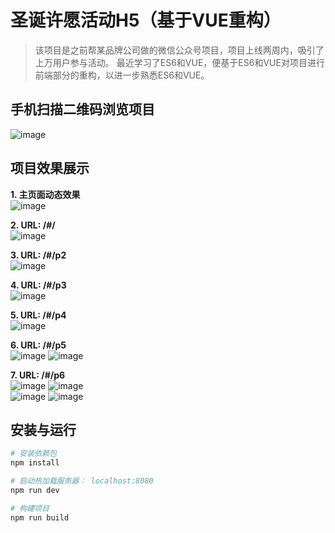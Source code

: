 # 圣诞许愿活动H5（基于VUE重构）

> 该项目是之前帮某品牌公司做的微信公众号项目，项目上线两周内，吸引了上万用户参与活动。
> 最近学习了ES6和VUE，便基于ES6和VUE对项目进行前端部分的重构，以进一步熟悉ES6和VUE。

## 手机扫描二维码浏览项目
![image](https://raw.githubusercontent.com/gauzewang/H5-Christmas/master/static/qrcode.png)

## 项目效果展示
**1. 主页面动态效果**
<br>![image](https://raw.githubusercontent.com/gauzewang/H5-Christmas/master/static/p2.gif)

**2. URL: /#/**
<br>![image](https://raw.githubusercontent.com/gauzewang/H5-Christmas/master/static/p1.png)

**3. URL: /#/p2**
<br>![image](https://raw.githubusercontent.com/gauzewang/H5-Christmas/master/static/p2.png)

**4. URL: /#/p3**
<br>![image](https://raw.githubusercontent.com/gauzewang/H5-Christmas/master/static/p3.png)

**5. URL: /#/p4**
<br>![image](https://raw.githubusercontent.com/gauzewang/H5-Christmas/master/static/p4.png)

**6. URL: /#/p5**
<br>![image](https://raw.githubusercontent.com/gauzewang/H5-Christmas/master/static/p5_1.png)
![image](https://raw.githubusercontent.com/gauzewang/H5-Christmas/master/static/p5_2.png)

**7. URL: /#/p6**
<br>![image](https://raw.githubusercontent.com/gauzewang/H5-Christmas/master/static/p6_1.png)
![image](https://raw.githubusercontent.com/gauzewang/H5-Christmas/master/static/p6_2.png)
<br>![image](https://raw.githubusercontent.com/gauzewang/H5-Christmas/master/static/p6_3.png)
![image](https://raw.githubusercontent.com/gauzewang/H5-Christmas/master/static/p6_4.png)

## 安装与运行

``` bash
# 安装依赖包
npm install

# 启动热加载服务器： localhost:8080
npm run dev

# 构建项目
npm run build

```
